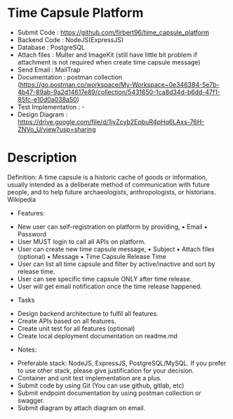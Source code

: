 # Time Capsule Platform

- Submit Code : https://github.com/firbert96/time_capsule_platform
- Backend Code : NodeJS(ExpressJS)
- Database : PostgreSQL
- Attach files : Multer and ImageKit (still have little bit problem if attachment is not required when create time capsule message)
- Send Email : MailTrap
- Documentation : postman collection (https://go.postman.co/workspace/My-Workspace~0e346384-5e7b-4b47-89ab-9a2d14617e89/collection/5431650-1ca8d34d-b6dd-47f1-85fc-e10d0a038a50)
- Test Implementation : - 
- Design Diagram : https://drive.google.com/file/d/1jyZcyb2EpbuR4pHq6LAxs-76H-ZNVo_U/view?usp=sharing

# Description
Definition:
A time capsule is a historic cache of goods or information, usually intended as a deliberate 
method of communication with future people, and to help future archaeologists, 
anthropologists, or historians. Wikipedia
* Features:
- New user can self-registration on platform by providing,
▪ Email
▪ Password
- User MUST login to call all APIs on platform.
- User can create new time capsule message,
▪ Subject
▪ Attach files (optional)
▪ Message
▪ Time Capsule Release Time 
- User can list all time capsule and filter by active/inactive and sort by release time.
- User can see specific time capsule ONLY after time release.
- User will get email notification once the time release happened.
* Tasks
- Design backend architecture to fulfil all features.
- Create APIs based on all features.
- Create unit test for all features (optional)
- Create local deployment documentation on readme.md
* Notes:
- Preferable stack: NodeJS, ExpressJS, PostgreSQL/MySQL. If you prefer to use other stack, 
please give justification for your decision.
- Container and unit test implementation are a plus.
- Submit code by using Git (You can use github, gitlab, etc)
- Submit endpoint documentation by using postman collection or swagger.
- Submit diagram by attach diagram on email.